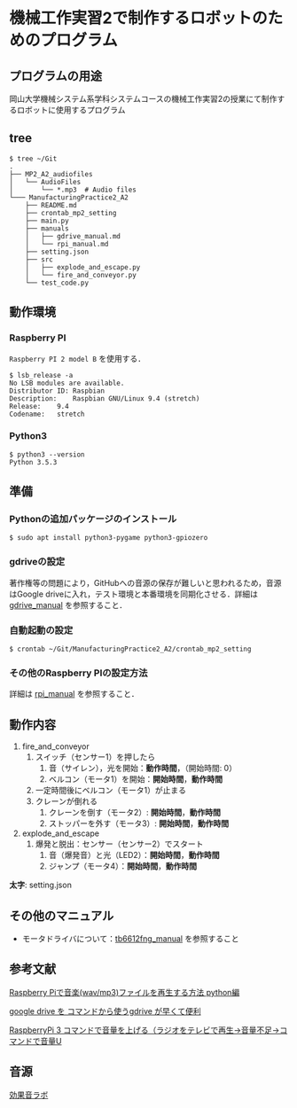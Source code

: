 # 機械工作実習2で制作するロボットのためのプログラム

## プログラムの用途
岡山大学機械システム系学科システムコースの機械工作実習2の授業にて制作するロボットに使用するプログラム

## tree
```shell-session:tree
$ tree ~/Git
.
├── MP2_A2_audiofiles
│   └── AudioFiles
│       └── *.mp3  # Audio files
└─── ManufacturingPractice2_A2
    ├── README.md
    ├── crontab_mp2_setting
    ├── main.py
    ├── manuals
    │   ├── gdrive_manual.md
    │   └── rpi_manual.md
    ├── setting.json
    ├── src
    │   ├── explode_and_escape.py
    │   └── fire_and_conveyor.py
    └── test_code.py
```

## 動作環境
### Raspberry PI
`Raspberry PI 2 model B` を使用する．

```shell-session:raspbian_version
$ lsb_release -a
No LSB modules are available.
Distributor ID:	Raspbian
Description:	Raspbian GNU/Linux 9.4 (stretch)
Release:	9.4
Codename:	stretch
```
### Python3
```shell-session:pytnon3_version
$ python3 --version
Python 3.5.3
```
## 準備
### Pythonの追加パッケージのインストール
```shell-session:install_pygame
$ sudo apt install python3-pygame python3-gpiozero
```

### gdriveの設定
著作権等の問題により，GitHubへの音源の保存が難しいと思われるため，音源はGoogle driveに入れ，テスト環境と本番環境を同期化させる．詳細は [gdrive_manual](manuals/gdrive_manual.md) を参照すること．

### 自動起動の設定
```
$ crontab ~/Git/ManufacturingPractice2_A2/crontab_mp2_setting
```

### その他のRaspberry PIの設定方法
詳細は [rpi_manual](manuals/rpi_manual.md) を参照すること．

## 動作内容
1. fire_and_conveyor
    1. スイッチ（センサー1）を押したら
        1. 音（サイレン），光を開始：**動作時間**，（開始時間: 0）
        1. ベルコン（モータ1）を開始：**開始時間**，**動作時間**
    1. 一定時間後にベルコン（モータ1）が止まる
    1. クレーンが倒れる
        1. クレーンを倒す（モータ2）: **開始時間**，**動作時間**
        1. ストッパーを外す（モータ3）: **開始時間**，**動作時間**
1. explode_and_escape
    1. 爆発と脱出：センサー（センサー2）でスタート
        1. 音（爆発音）と光（LED2）：**開始時間**，**動作時間**
        1. ジャンプ（モータ4）：**開始時間**，**動作時間**

**太字**: setting.json

## その他のマニュアル
- モータドライバについて：[tb6612fng_manual](manuals/tb6612fng_manual.md) を参照すること

## 参考文献
[Raspberry Piで音楽(wav/mp3)ファイルを再生する方法 python編](https://qiita.com/Nyanpy/items/cb4ea8dc4dc01fe56918)

[google drive を コマンドから使うgdrive が早くて便利](http://takuya-1st.hatenablog.jp/entry/2016/07/06/034412)

[RaspberryPi 3 コマンドで音量を上げる（ラジオをテレビで再生→音量不足→コマンドで音量U](http://min117.hatenablog.com/entry/2017/06/22/212425)

## 音源
[効果音ラボ](https://soundeffect-lab.info/)
